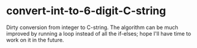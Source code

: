 # convert-int-to-6-digit-C-string

Dirty conversion from integer to C-string. The algorithm can be much improved by running a loop instead of all the if-elses; hope I'll have time to work on it in the future.
